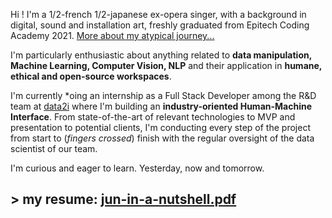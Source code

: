 Hi ! I'm a 1/2-french 1/2-japanese ex-opera singer, with a background in digital, sound and installation art, freshly graduated from Epitech Coding Academy 2021. [More about my atypical journey...](../../../resume)

I'm particularly enthusiastic about anything related to **data manipulation, Machine Learning, Computer Vision, NLP** and their application in **humane, ethical and open-source workspaces**.

I'm currently *oing an internship as a Full Stack Developer among the R&D team at [data2i](https://www.data2i.fr/) where I'm building an **industry-oriented Human-Machine Interface**. From state-of-the-art of relevant technologies to MVP and presentation to potential clients, I'm conducting every step of the project from start to (*fingers crossed*) finish with the regular oversight of the data scientist of our team.

I'm curious and eager to learn. Yesterday, now and tomorrow.

## > my resume: [jun-in-a-nutshell.pdf](https://github.com/szkjn/resume/files/7416757/Jun-Suzuki-Resume.pdf)

